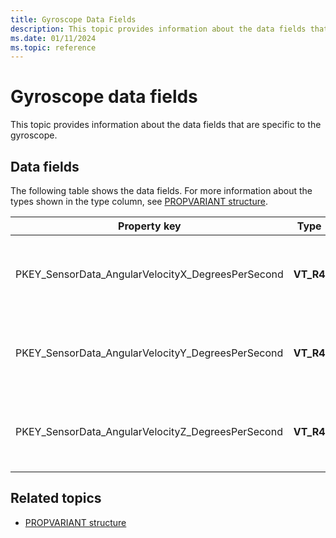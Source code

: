 ```yaml
---
title: Gyroscope Data Fields
description: This topic provides information about the data fields that are specific to the gyroscope.
ms.date: 01/11/2024
ms.topic: reference
---
```


# Gyroscope data fields

This topic provides information about the data fields that are specific to the gyroscope.

## Data fields

The following table shows the data fields. For more information about the types shown in the type column, see [PROPVARIANT structure](/windows/win32/api/propidlbase/ns-propidlbase-propvariant).

| Property key | Type | Required/Optional | Description |
|---|---|---|---|
| PKEY_SensorData_AngularVelocityX_DegreesPerSecond | **VT_R4** | Required | The gyrometric x-axis velocity in degrees per second. |
| PKEY_SensorData_AngularVelocityY_DegreesPerSecond | **VT_R4** | Required | The gyrometric y-axis velocity in degrees per second. |
| PKEY_SensorData_AngularVelocityZ_DegreesPerSecond | **VT_R4** | Required | The gyrometric z-axis velocity in degrees per second. |

## Related topics

- [PROPVARIANT structure](/windows/win32/api/propidlbase/ns-propidlbase-propvariant)
